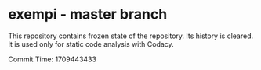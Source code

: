 # exempi - master branch

This repository contains frozen state of the repository.
Its history is cleared. It is used only for static code
analysis with Codacy.

Commit Time: 1709443433
